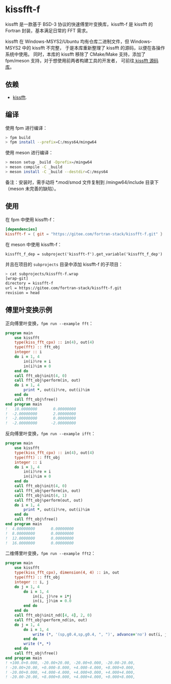 # kissfft-f

kissfft 是一款基于 BSD-3 协议的快速傅里叶变换库，kissfft-f 是 kissfft 的 Fortran 封装，基本满足日常的 FFT 需求。

kissfft 在 Windows-MSYS2/Ubuntu 均有仓库二进制文件，但 Windows-MSYS2 中的 kissfft 不完整，
于是本库重新整理了 kissfft 的源码，以便在各操作系统中使用。
同时，本库的 kissfft 移除了 CMake/Make 支持，添加了 fpm/meson 支持，对于想使用前两者构建工具的开发者，
可前往[ kissfft 源码库](https://github.com/mborgerding/kissfft)。

## 依赖

- [kissfft](https://github.com/mborgerding/kissfft).

## 编译

使用 fpm 进行编译：

```sh
> fpm build
> fpm install --prefix=C:/msys64/mingw64
```

使用 meson 进行编译：

```sh
> meson setup _build -Dprefix=/mingw64
> meson compile -C _build
> meson install -C _build --destdir=C:/msys64
```

备注：安装时，需手动将 *.mod/smod 文件复制到 /mingw64/include 目录下（meson 未完善的缺陷）。

## 使用

在 fpm 中使用 kissfft-f：

```toml
[dependencies]
kissfft-f = { git = "https://gitee.com/fortran-stack/kissfft-f.git" }
```

在 meson 中使用 kissfft-f：

```meson
kissfft_f_dep = subproject('kissfft-f').get_variable('kissfft_f_dep')
```

并且在项目的 `subprojects` 目录中添加 kissfft-f 的子项目：

```sh
> cat subprojects/kissfft-f.wrap
[wrap-git]
directory = kissfft-f
url = https://gitee.com/fortran-stack/kissfft-f.git
revision = head
```

## 傅里叶变换示例

正向傅里叶变换，`fpm run --example fft`：

```fortran
program main
    use kissfft
    type(kiss_fft_cpx) :: in(4), out(4)
    type(fft) :: fft_obj
    integer :: i
    do i = 1, 4
        in(i)%re = i
        in(i)%im = 0
    end do
    call fft_obj%init(4, 0)
    call fft_obj%perform(in, out)
    do i = 1, 4
        print *, out(i)%re, out(i)%im
    end do
    call fft_obj%free()
end program main
!   10.0000000       0.00000000
!  -2.00000000       2.00000000
!  -2.00000000       0.00000000
!  -2.00000000      -2.00000000
```

反向傅里叶变换，`fpm run --example ifft`：

```fortran
program main
    use kissfft
    type(kiss_fft_cpx) :: in(4), out(4)
    type(fft) :: fft_obj
    integer :: i
    do i = 1, 4
        in(i)%re = i
        in(i)%im = 0
    end do
    call fft_obj%init(4, 0)
    call fft_obj%perform(in, out)
    call fft_obj%init(4, 1)
    call fft_obj%perform(out, out)
    do i = 1, 4
        print *, out(i)%re, out(i)%im
    end do
    call fft_obj%free()
end program main
!  4.00000000       0.00000000
!  8.00000000       0.00000000
!  12.0000000       0.00000000
!  16.0000000       0.00000000
```

二维傅里叶变换，`fpm run --example fft2`：

```fortran
program main
    use kissfft
    type(kiss_fft_cpx), dimension(4, 4) :: in, out
    type(fft) :: fft_obj
    integer :: i, j
    do j = 1, 4
        do i = 1, 4
            in(i, j)%re = i*j
            in(i, j)%im = 0.0
        end do
    end do
    call fft_obj%init_nd([4, 4], 2, 0)
    call fft_obj%perform_nd(in, out)
    do j = 1, 4
        do i = 1, 4
            write (*, '(sp,g0.4,sp,g0.4, ", ")', advance='no') out(i, j)%re, out(i, j)%im
        end do
        write (*, *)
    end do
    call fft_obj%free()
end program main
! +100.0+0.000, -20.00+20.00, -20.00+0.000, -20.00-20.00,
! -20.00+20.00, +0.000-8.000, +4.000-4.000, +8.000+0.000,
! -20.00+0.000, +4.000-4.000, +4.000+0.000, +4.000+4.000,
! -20.00-20.00, +8.000+0.000, +4.000+4.000, +0.000+8.000,
```
